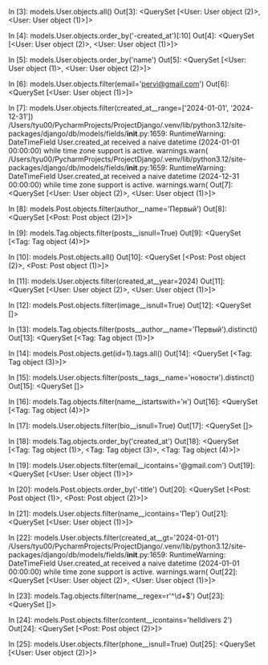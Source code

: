 In [3]: models.User.objects.all()
Out[3]: <QuerySet [<User: User object (2)>, <User: User object (1)>]>

In [4]: models.User.objects.order_by('-created_at')[:10]
Out[4]: <QuerySet [<User: User object (2)>, <User: User object (1)>]>

In [5]: models.User.objects.order_by('name')
Out[5]: <QuerySet [<User: User object (1)>, <User: User object (2)>]>

In [6]: models.User.objects.filter(email='pervi@gmail.com')
Out[6]: <QuerySet [<User: User object (1)>]>

In [7]: models.User.objects.filter(created_at__range=['2024-01-01', '2024-12-31'])
/Users/tyu00/PycharmProjects/ProjectDjango/.venv/lib/python3.12/site-packages/django/db/models/fields/__init__.py:1659: RuntimeWarning: DateTimeField User.created_at received a naive datetime (2024-01-01 00:00:00) while time zone support is active.
  warnings.warn(
/Users/tyu00/PycharmProjects/ProjectDjango/.venv/lib/python3.12/site-packages/django/db/models/fields/__init__.py:1659: RuntimeWarning: DateTimeField User.created_at received a naive datetime (2024-12-31 00:00:00) while time zone support is active.
  warnings.warn(
Out[7]: <QuerySet [<User: User object (2)>, <User: User object (1)>]>

In [8]: models.Post.objects.filter(author__name='Первый')
Out[8]: <QuerySet [<Post: Post object (2)>]>

In [9]: models.Tag.objects.filter(posts__isnull=True)
Out[9]: <QuerySet [<Tag: Tag object (4)>]>

In [10]: models.Post.objects.all()
Out[10]: <QuerySet [<Post: Post object (2)>, <Post: Post object (1)>]>

In [11]: models.User.objects.filter(created_at__year=2024)
Out[11]: <QuerySet [<User: User object (2)>, <User: User object (1)>]>

In [12]: models.Post.objects.filter(image__isnull=True)
Out[12]: <QuerySet []>

In [13]: models.Tag.objects.filter(posts__author__name='Первый').distinct()
Out[13]: <QuerySet [<Tag: Tag object (1)>]>

In [14]: models.Post.objects.get(id=1).tags.all()
Out[14]: <QuerySet [<Tag: Tag object (3)>]>

In [15]: models.User.objects.filter(posts__tags__name='новости').distinct()
Out[15]: <QuerySet []>

In [16]: models.Tag.objects.filter(name__istartswith='н')
Out[16]: <QuerySet [<Tag: Tag object (4)>]>

In [17]: models.User.objects.filter(bio__isnull=True)
Out[17]: <QuerySet []>

In [18]: models.Tag.objects.order_by('created_at')
Out[18]: <QuerySet [<Tag: Tag object (1)>, <Tag: Tag object (3)>, <Tag: Tag object (4)>]>

In [19]: models.User.objects.filter(email__icontains='@gmail.com')
Out[19]: <QuerySet [<User: User object (1)>]>

In [20]: models.Post.objects.order_by('-title')
Out[20]: <QuerySet [<Post: Post object (1)>, <Post: Post object (2)>]>

In [21]: models.User.objects.filter(name__icontains='Пер')
Out[21]: <QuerySet [<User: User object (1)>]>

In [22]: models.User.objects.filter(created_at__gt='2024-01-01')
/Users/tyu00/PycharmProjects/ProjectDjango/.venv/lib/python3.12/site-packages/django/db/models/fields/__init__.py:1659: RuntimeWarning: DateTimeField User.created_at received a naive datetime (2024-01-01 00:00:00) while time zone support is active.
  warnings.warn(
Out[22]: <QuerySet [<User: User object (2)>, <User: User object (1)>]>

In [23]: models.Tag.objects.filter(name__regex=r'^\d+$')
Out[23]: <QuerySet []>

In [24]: models.Post.objects.filter(content__icontains='helldivers 2')
Out[24]: <QuerySet [<Post: Post object (2)>]>

In [25]: models.User.objects.filter(phone__isnull=True)
Out[25]: <QuerySet [<User: User object (2)>]>

